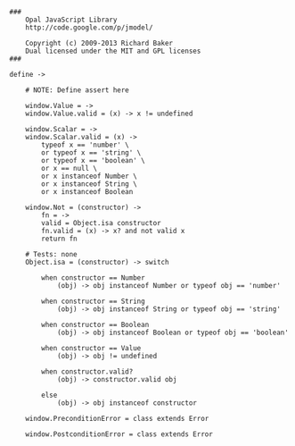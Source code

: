 	###
		Opal JavaScript Library
		http://code.google.com/p/jmodel/

		Copyright (c) 2009-2013 Richard Baker
		Dual licensed under the MIT and GPL licenses
	###
	
	define ->
	
		# NOTE: Define assert here
	
		window.Value = ->
		window.Value.valid = (x) -> x != undefined
		
		window.Scalar = ->
		window.Scalar.valid = (x) ->
			typeof x == 'number' \
			or typeof x == 'string' \
			or typeof x == 'boolean' \
			or x == null \
			or x instanceof Number \
			or x instanceof String \
			or x instanceof Boolean
		
		window.Not = (constructor) ->
			fn = ->
			valid = Object.isa constructor
			fn.valid = (x) -> x? and not valid x
			return fn
	
		# Tests: none
		Object.isa = (constructor) -> switch
	
			when constructor == Number
				(obj) -> obj instanceof Number or typeof obj == 'number'
		
			when constructor == String
				(obj) -> obj instanceof String or typeof obj == 'string'
		
			when constructor == Boolean
				(obj) -> obj instanceof Boolean or typeof obj == 'boolean'
		
			when constructor == Value
				(obj) -> obj != undefined
		
			when constructor.valid?
				(obj) -> constructor.valid obj
		
			else
				(obj) -> obj instanceof constructor
				
		window.PreconditionError = class extends Error
		
		window.PostconditionError = class extends Error
				
